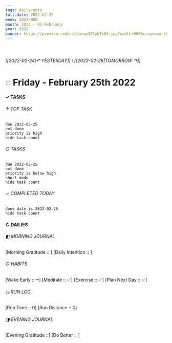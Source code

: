 ```yaml
---
tags: daily-note
full-date: 2022-02-25
week: 2022-W09
month: 2022 - 02-February
year: 2022
banner: https://preview.redd.it/arqa352ph7x61.jpg?width=960&crop=smart&auto=webp&s=84f9245d607b029667d5bfc4abf36547fc6213de
---
```

⠀
###### [[2022-02-24|↶ YESTERDAY]] ⁝ [[2022-02-26|TOMORROW ↷]]
# ◌ Friday -  February 25th 2022
#### ✓  TASKS

######  ↑ TOP TASK
```tasks
due 2022-02-25
not done
priority is high
hide task count
```
###### ○ TASKS
```tasks
due 2022-02-25
not done
priority is below high
short mode
hide task count
```
###### ✓ COMPLETED TODAY
```tasks
done date is 2022-02-25
hide task count
```
####  ↻ DAILIES

###### ◧ MORNING JOURNAL
[Morning Gratitude :: ]
[Daily Intention :: ]

###### ↻ HABITS
[Wake Early :: ➖]
[Meditate :: ✅]
[Exercise :: ✅]
[Plan Next Day :: ✅]

###### ◷ RUN LOG
[Run Time :: 0]
[Run Distance :: 0]

###### ◨ EVENING JOURNAL
[Evening Gratitude ::]
[Do Better :: ]